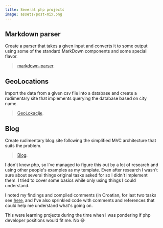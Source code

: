 ```yaml
---
title: Several php projects
image: assets/post-mix.png
---
```


## Markdown parser
Create a parser that takes a given input and converts it to some output using some of the standard MarkDown components and some special flavor.
> [markdown-parser](https://github.com/inesucrvenom/practice-archive/tree/master/job-interview-php/markdown-parser).

## GeoLocations
Import the data from a given csv file into a database and create a rudimentary site that implements querying the database based on city name.
> [GeoLokacije](https://github.com/inesucrvenom/practice-archive/tree/master/job-interview-php/GeoLokacije).

## Blog
Create rudimentary blog site following the simplified MVC architecture that suits the problem.
> [Blog](https://github.com/inesucrvenom/practice-archive/tree/master/job-interview-php/Blog).

<!--more-->
I don't know php, so I've managed to figure this out by a lot of research and using other people's examples as my template. Even after research I wasn't sure about several things original tasks asked for so I didn't implement them. I tried to cover some basics while only using things I could understand.

I noted my findings and compiled comments (in Croatian, for last two tasks see [here](https://github.com/inesucrvenom/practice-archive/tree/master/job-interview-php/php-comments.pdf), and I've also sprinkled code with comments and references that could help me understand what's going on.

This were learning projects during the time when I was pondering if php developer positions would fit me. No :smile:
